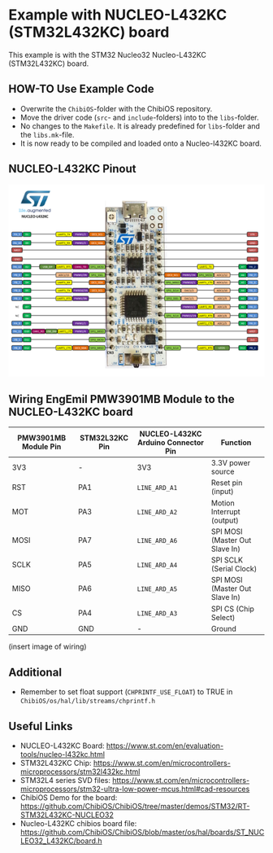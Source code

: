 # Example with NUCLEO-L432KC (STM32L432KC) board

This example is with the STM32 Nucleo32 Nucleo-L432KC (STM32L432KC) board.

## HOW-TO Use Example Code

- Overwrite the `ChibiOS`-folder with the ChibiOS repository.
- Move the driver code (`src`- and `include`-folders) into to the `libs`-folder.
- No changes to the `Makefile`. It is already predefined for `libs`-folder and the `libs.mk`-file.
- It is now ready to be compiled and loaded onto a Nucleo-l432KC board.


## NUCLEO-L432KC Pinout

<img src="images/nucleo_l432kc_board.png" alt="Alt text" width="800"/>


## Wiring EngEmil PMW3901MB Module to the NUCLEO-L432KC board

| PMW3901MB Module Pin | STM32L32KC Pin | NUCLEO-L432KC Arduino Connector Pin | Function |
| --- | --- | --- | --- |
| 3V3 | - | 3V3 | 3.3V power source |
| RST | PA1 | `LINE_ARD_A1` | Reset pin (input) |
| MOT | PA3 | `LINE_ARD_A2` | Motion Interrupt (output) |
| MOSI | PA7 | `LINE_ARD_A6` | SPI MOSI (Master Out Slave In) |
| SCLK | PA5 | `LINE_ARD_A4` | SPI SCLK (Serial Clock) |
| MISO | PA6 | `LINE_ARD_A5` | SPI MOSI (Master Out Slave In) |
| CS | PA4 | `LINE_ARD_A3` | SPI CS (Chip Select) |
| GND | GND | - | Ground |

(insert image of wiring)


## Additional

- Remember to set float support (`CHPRINTF_USE_FLOAT`) to TRUE in `ChibiOS/os/hal/lib/streams/chprintf.h`


## Useful Links

- NUCLEO-L432KC Board: https://www.st.com/en/evaluation-tools/nucleo-l432kc.html
- STM32L432KC Chip: https://www.st.com/en/microcontrollers-microprocessors/stm32l432kc.html
- STM32L4 series SVD files: https://www.st.com/en/microcontrollers-microprocessors/stm32-ultra-low-power-mcus.html#cad-resources
- ChibiOS Demo for the board: https://github.com/ChibiOS/ChibiOS/tree/master/demos/STM32/RT-STM32L432KC-NUCLEO32
- Nucleo-L432KC chibios board file: https://github.com/ChibiOS/ChibiOS/blob/master/os/hal/boards/ST_NUCLEO32_L432KC/board.h
